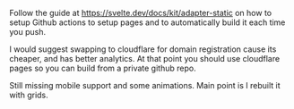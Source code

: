 Follow the guide at https://svelte.dev/docs/kit/adapter-static on how to setup Github actions to setup pages and to automatically build it each time you push. 

I would suggest swapping to cloudflare for domain registration cause its cheaper, and has better analytics. At that point you should use cloudflare pages so you can build from a private github repo.

Still missing mobile support and some animations. Main point is I rebuilt it with grids.
